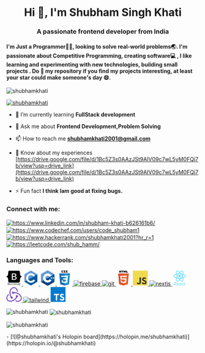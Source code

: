  <h1 align="center">Hi 👋, I'm Shubham Singh Khati</h1>
<h3 align="center">A passionate frontend developer from India</h3>
<h4>I'm Just a Programmer👨‍💻, looking to solve real-world problems🌏. I'm passionate about Competitive Programming, creating software💻 , I like learning and experimenting with new technologies, building small projects . Do 🌟 my repository if you find my projects interesting, at least your star could make someone's day 😄.</h4>

<p align="left"> <img src="https://komarev.com/ghpvc/?username=shubhamkhati&label=Profile%20views&color=0e75b6&style=flat" alt="shubhamkhati" /> </p>

<p align="left"> <a href="https://github.com/ryo-ma/github-profile-trophy"><img src="https://github-profile-trophy.vercel.app/?username=shubhamkhati" alt="shubhamkhati" /></a> </p>

- 🌱 I’m currently learning **FullStack development**

- 💬 Ask me about **Frontend Development,Problem Solving**

- 📫 How to reach me **shubhamkhati2001@gmail.com**

- 📄 Know about my experiences [https://drive.google.com/file/d/1Bc5Z3s0AAzJSt9AIV09c7wL5yM0FQj7b/view?usp=drive_link](https://drive.google.com/file/d/1Bc5Z3s0AAzJSt9AIV09c7wL5yM0FQj7b/view?usp=drive_link)

- ⚡ Fun fact **I think Iam good at fixing bugs.**

<h3 align="left">Connect with me:</h3>
<p align="left">
<a href="https://linkedin.com/in/https://www.linkedin.com/in/shubham-khati-b626161b6/" target="blank"><img align="center" src="https://raw.githubusercontent.com/rahuldkjain/github-profile-readme-generator/master/src/images/icons/Social/linked-in-alt.svg" alt="https://www.linkedin.com/in/shubham-khati-b626161b6/" height="30" width="40" /></a>
<a href="https://www.codechef.com/users/https://www.codechef.com/users/code_shubham1" target="blank"><img align="center" src="https://cdn.jsdelivr.net/npm/simple-icons@3.1.0/icons/codechef.svg" alt="https://www.codechef.com/users/code_shubham1" height="30" width="40" /></a>
<a href="https://www.hackerrank.com/https://www.hackerrank.com/shubhamkhati2001?hr_r=1" target="blank"><img align="center" src="https://raw.githubusercontent.com/rahuldkjain/github-profile-readme-generator/master/src/images/icons/Social/hackerrank.svg" alt="https://www.hackerrank.com/shubhamkhati2001?hr_r=1" height="30" width="40" /></a>
<a href="https://www.leetcode.com/https://leetcode.com/shub_hamm/" target="blank"><img align="center" src="https://raw.githubusercontent.com/rahuldkjain/github-profile-readme-generator/master/src/images/icons/Social/leet-code.svg" alt="https://leetcode.com/shub_hamm/" height="30" width="40" /></a>
</p>

<h3 align="left">Languages and Tools:</h3>
<p align="left"> <a href="https://getbootstrap.com" target="_blank" rel="noreferrer"> <img src="https://raw.githubusercontent.com/devicons/devicon/master/icons/bootstrap/bootstrap-plain-wordmark.svg" alt="bootstrap" width="40" height="40"/> </a> <a href="https://www.cprogramming.com/" target="_blank" rel="noreferrer"> <img src="https://raw.githubusercontent.com/devicons/devicon/master/icons/c/c-original.svg" alt="c" width="40" height="40"/> </a> <a href="https://www.w3schools.com/cpp/" target="_blank" rel="noreferrer"> <img src="https://raw.githubusercontent.com/devicons/devicon/master/icons/cplusplus/cplusplus-original.svg" alt="cplusplus" width="40" height="40"/> </a> <a href="https://www.w3schools.com/css/" target="_blank" rel="noreferrer"> <img src="https://raw.githubusercontent.com/devicons/devicon/master/icons/css3/css3-original-wordmark.svg" alt="css3" width="40" height="40"/> </a> <a href="https://firebase.google.com/" target="_blank" rel="noreferrer"> <img src="https://www.vectorlogo.zone/logos/firebase/firebase-icon.svg" alt="firebase" width="40" height="40"/> </a> <a href="https://git-scm.com/" target="_blank" rel="noreferrer"> <img src="https://www.vectorlogo.zone/logos/git-scm/git-scm-icon.svg" alt="git" width="40" height="40"/> </a> <a href="https://www.w3.org/html/" target="_blank" rel="noreferrer"> <img src="https://raw.githubusercontent.com/devicons/devicon/master/icons/html5/html5-original-wordmark.svg" alt="html5" width="40" height="40"/> </a> <a href="https://developer.mozilla.org/en-US/docs/Web/JavaScript" target="_blank" rel="noreferrer"> <img src="https://raw.githubusercontent.com/devicons/devicon/master/icons/javascript/javascript-original.svg" alt="javascript" width="40" height="40"/> </a> <a href="https://nextjs.org/" target="_blank" rel="noreferrer"> <img src="https://cdn.worldvectorlogo.com/logos/nextjs-2.svg" alt="nextjs" width="40" height="40"/> </a> <a href="https://reactjs.org/" target="_blank" rel="noreferrer"> <img src="https://raw.githubusercontent.com/devicons/devicon/master/icons/react/react-original-wordmark.svg" alt="react" width="40" height="40"/> </a> <a href="https://redux.js.org" target="_blank" rel="noreferrer"> <img src="https://raw.githubusercontent.com/devicons/devicon/master/icons/redux/redux-original.svg" alt="redux" width="40" height="40"/> </a> <a href="https://tailwindcss.com/" target="_blank" rel="noreferrer"> <img src="https://www.vectorlogo.zone/logos/tailwindcss/tailwindcss-icon.svg" alt="tailwind" width="40" height="40"/> </a> <a href="https://www.typescriptlang.org/" target="_blank" rel="noreferrer"> <img src="https://raw.githubusercontent.com/devicons/devicon/master/icons/typescript/typescript-original.svg" alt="typescript" width="40" height="40"/> </a> </p>

<p><img align="left" src="https://github-readme-stats.vercel.app/api/top-langs?username=shubhamkhati&show_icons=true&locale=en&layout=compact" alt="shubhamkhati" /></p>

<p>&nbsp;<img align="center" src="https://github-readme-stats.vercel.app/api?username=shubhamkhati&show_icons=true&locale=en" alt="shubhamkhati" /></p>

<p><img align="center" src="https://github-readme-streak-stats.herokuapp.com/?user=shubhamkhati&" alt="shubhamkhati" /></p>
- [![@shubhamkhati's Holopin board](https://holopin.me/shubhamkhati)](https://holopin.io/@shubhamkhati)
<!---
ShubhamKhati/ShubhamKhati is a ✨ special ✨ repository because its `README.md` (this file) appears on your GitHub profile.
You can click the Preview link to take a look at your changes.
--->
